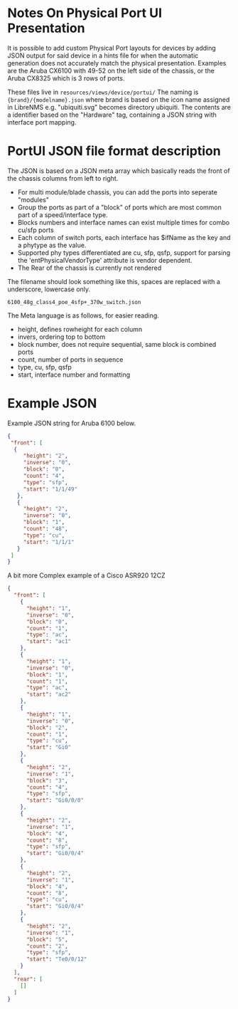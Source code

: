# Notes On Physical Port UI Presentation

It is possible to add custom Physical Port layouts for devices by adding JSON output for said device in a hints file for when the automatic generation does not accurately match the physical presentation.
Examples are the Aruba CX6100 with 49-52 on the left side of the chassis, or the Aruba CX8325 which is 3 rows of ports.

These files live in `resources/views/device/portui/`
The naming is `{brand}/{modelname}.json` where brand is based on the icon name assigned in LibreNMS e.g. "ubiquiti.svg" becomes directory ubiquiti.
The contents are a identifier based on the "Hardware" tag, containing a JSON string with interface port mapping.

# PortUI JSON file format description

The JSON is based on a JSON meta array which basically reads the front of the chassis columns from left to right.
 - For multi module/blade chassis, you can add the ports into seperate "modules"
 - Group the ports as part of a "block" of ports which are most common part of a speed/interface type.
 - Blocks numbers and interface names can exist multiple times for combo cu/sfp ports
 - Each column of switch ports, each interface has $ifName as the key and a phytype as the value.
 - Supported phy types differentiated are cu, sfp, qsfp, support for parsing the 'entPhysicalVendorType' attribute is vendor dependent.
 - The Rear of the chassis is currently not rendered

The filename should look something like this, spaces are replaced with a underscore, lowercase only.

````6100_48g_class4_poe_4sfp+_370w_switch.json````

The Meta language is as follows, for easier reading.

 - height, defines rowheight for each column
 - invers, ordering top to bottom
 - block number, does not require sequential, same block is combined ports
 - count, number of ports in sequence
 - type, cu, sfp, qsfp
 - start, interface number and formatting

# Example JSON
	 
Example JSON string for Aruba 6100 below.
	
````json
{
 "front": [
  {
	 "height": "2",
	 "inverse": "0",
	 "block": "0",
	 "count": "4",
	 "type": "sfp",
	 "start": "1/1/49"
   },
   {
	 "height": "2",
	 "inverse": "0",
	 "block": "1",
	 "count": "48",
	 "type": "cu",
	 "start": "1/1/1"
   }
 ]
}
````

A bit more Complex example of a Cisco ASR920 12CZ

````JSON
{
  "front": [
    {
      "height": "1",
      "inverse": "0",
      "block": "0",
      "count": "1",
      "type": "ac",
      "start": "ac1"
    },
    {
      "height": "1",
      "inverse": "0",
      "block": "1",
      "count": "1",
      "type": "ac",
      "start": "ac2"
    },
    {
      "height": "1",
      "inverse": "0",
      "block": "2",
      "count": "1",
      "type": "cu",
      "start": "Gi0"
    },
    {
      "height": "2",
      "inverse": "1",
      "block": "3",
      "count": "4",
      "type": "sfp",
      "start": "Gi0/0/0"
    },
    {
      "height": "2",
      "inverse": "1",
      "block": "4",
      "count": "8",
      "type": "sfp",
      "start": "Gi0/0/4"
    },
    {
      "height": "2",
      "inverse": "1",
      "block": "4",
      "count": "8",
      "type": "cu",
      "start": "Gi0/0/4"
    },
    {
      "height": "2",
      "inverse": "1",
      "block": "5",
      "count": "2",
      "type": "sfp",
      "start": "Te0/0/12"
    }
  ],
  "rear": [
    []
  ]
}
````
